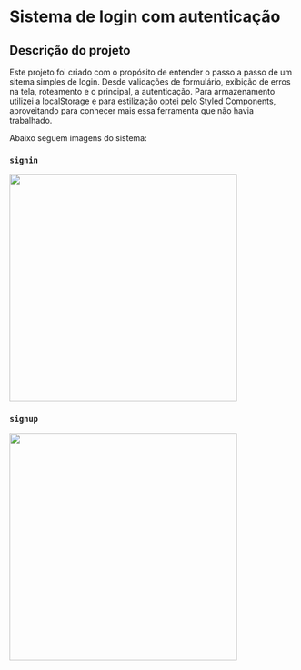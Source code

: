 # Sistema de login com autenticação

## Descrição do projeto

Este projeto foi criado com o propósito de entender o passo a passo de um sitema simples de login. Desde validações de formulário, exibição de erros na tela, roteamento e o principal, a autenticação. Para armazenamento utilizei a localStorage e para estilização optei pelo Styled Components, aproveitando para conhecer mais essa ferramenta que não havia trabalhado.

Abaixo seguem imagens do sistema:

### `signin`
<div>
  <img src="https://user-images.githubusercontent.com/99298840/225916594-b26f94fa-dc0d-41a6-8d71-af571218ec32.jpg" width=400px" />
</div>

### `signup`
<div>
  <img src="https://user-images.githubusercontent.com/99298840/225916871-54166ac7-46f6-46d6-a789-1f3feec3e9c7.jpg" width=400px" />
</div>
